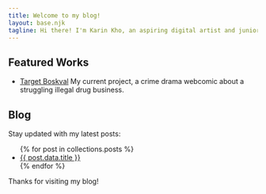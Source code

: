 ```yaml
---
title: Welcome to my blog!
layout: base.njk
tagline: Hi there! I'm Karin Kho, an aspiring digital artist and junior graphic designer in training. Here is where I post my thoughts and passions.
---
```


## Featured Works
- [Target Boskval](targetboskval.webcomic.ws)
    My current project, a crime drama webcomic about a struggling illegal drug business.

## Blog
Stay updated with my latest posts:
<ul>
    {% for post in collections.posts %}
    <li><a href="{{ post.url }}">{{ post.data.title }}</a></li>
    {% endfor %}
</ul>

Thanks for visiting my blog!